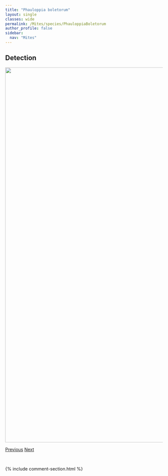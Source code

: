 ```yaml
---
title: "Phauloppia boletorum"
layout: single
classes: wide
permalink: /Mites/species/PhauloppiaBoletorum
author_profile: false
sidebar:
  nav: "Mites"
---
```


<h2>Detection</h2>

<a href="https://drive.google.com/uc?export=view&id=1QxCxbOHlCGlgXfc7ygyvCXImvGY5dg2q">
<img src="https://drive.google.com/uc?export=view&id=1QxCxbOHlCGlgXfc7ygyvCXImvGY5dg2q" height = "1200" width = "800">
</a>


<a href="/DevelopmentWebsite/Mites/species/PergalumnaSp1DEW" class="pagination--pager" title="Pergalumna sp. 1 DEW">Previous</a> <a href="/DevelopmentWebsite/Mites/species/PhthiracarusBorealis" class="pagination--pager" title="Phthiracarus borealis">Next</a>

<p>&nbsp;</p>

{% include comment-section.html %}
